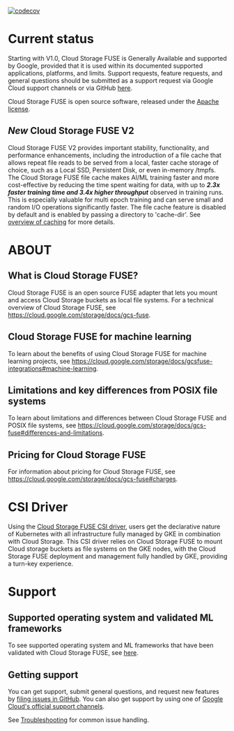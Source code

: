 [![codecov](https://codecov.io/gh/GoogleCloudPlatform/gcsfuse/graph/badge.svg?token=vNsbSbeea2)](https://codecov.io/gh/GoogleCloudPlatform/gcsfuse)

# Current status

Starting with V1.0, Cloud Storage FUSE is Generally Available and supported by Google, provided that it is used within its documented supported applications, platforms, and limits. Support requests, feature requests, and general questions should be submitted as a support request via Google Cloud support channels or via GitHub [here](https://github.com/GoogleCloudPlatform/gcsfuse/issues).

Cloud Storage FUSE is open source software, released under the 
[Apache license](https://github.com/GoogleCloudPlatform/gcsfuse/blob/master/LICENSE).

## _New_ Cloud Storage FUSE V2
Cloud Storage FUSE V2 provides important stability, functionality, and performance enhancements, including the introduction of a file cache that allows repeat file reads to be served from a local, faster cache storage of choice, such as a Local SSD, Persistent Disk, or even in-memory /tmpfs. The Cloud Storage FUSE file cache makes AI/ML training faster and more cost-effective by reducing the time spent waiting for data, with up to _**2.3x faster training time and 3.4x higher throughput**_ observed in training runs. This is especially valuable for multi epoch training and can serve small and random I/O operations significantly faster. The file cache feature is disabled by default and is enabled by passing a directory to 'cache-dir'. See [overview of caching](https://cloud.google.com/storage/docs/gcsfuse-cache) for more details. 

# ABOUT
## What is Cloud Storage FUSE?

Cloud Storage FUSE is an open source FUSE adapter that lets you mount and access Cloud Storage buckets as local file systems. For a technical overview of Cloud Storage FUSE, see https://cloud.google.com/storage/docs/gcs-fuse.

## Cloud Storage FUSE for machine learning

To learn about the benefits of using Cloud Storage FUSE for machine learning projects, see https://cloud.google.com/storage/docs/gcsfuse-integrations#machine-learning.

## Limitations and key differences from POSIX file systems

To learn about limitations and differences between Cloud Storage FUSE and POSIX file systems, see https://cloud.google.com/storage/docs/gcs-fuse#differences-and-limitations.

## Pricing for Cloud Storage FUSE

For information about pricing for Cloud Storage FUSE, see https://cloud.google.com/storage/docs/gcs-fuse#charges.

# CSI Driver

Using the [Cloud Storage FUSE CSI driver](https://github.com/GoogleCloudPlatform/gcs-fuse-csi-driver), users get the declarative nature of Kubernetes
with all infrastructure fully managed by GKE in combination with Cloud Storage. This CSI
driver relies on Cloud Storage FUSE to mount Cloud storage buckets as file systems on the
GKE nodes, with the Cloud Storage FUSE deployment and management fully handled by GKE, 
providing a turn-key experience.

# Support

## Supported operating system and validated ML frameworks 

To see supported operating system and ML frameworks that have been validated with Cloud Storage FUSE, see [here](https://cloud.google.com/storage/docs/gcs-fuse#supported-frameworks-os).

## Getting support

You can get support, submit general questions, and request new features by [filing issues in GitHub](https://github.com/GoogleCloudPlatform/gcsfuse/issues). You can also get support by using one of [Google Cloud's official support channels](https://cloud.google.com/support-hub).

See [Troubleshooting](https://github.com/GoogleCloudPlatform/gcsfuse/blob/master/docs/troubleshooting.md) for common issue handling.

